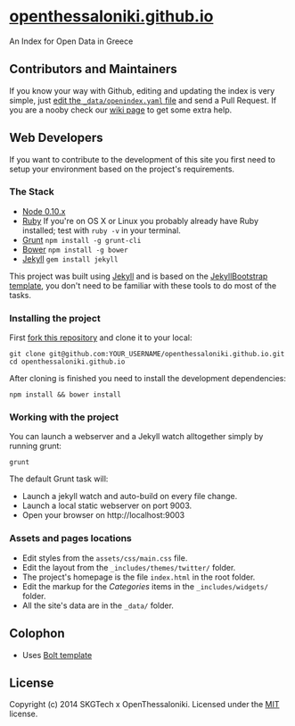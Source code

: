 # [openthessaloniki.github.io](http://openindex.gr)

An Index for Open Data in Greece

## Contributors and Maintainers

If you know your way with Github, editing and updating the index is very simple, just [edit the `_data/openindex.yaml` file](https://github.com/OpenThessaloniki/openthessaloniki.github.io/blob/master/_data/) and send a Pull Request.
If you are a nooby check our [wiki page](https://github.com/OpenThessaloniki/openthessaloniki.github.io/wiki) to get some extra help.

## Web Developers

If you want to contribute to the development of this site you first need to setup your environment based on the project's requirements.

### The Stack

 * [Node 0.10.x](http://nodejs.org/)
 * [Ruby](http://www.ruby-lang.org/en/downloads/) If you're on OS X or Linux you probably already have Ruby installed; test with `ruby -v` in your terminal.
 * [Grunt](http://gruntjs.com) `npm install -g grunt-cli`
 * [Bower](http://bower.io) `npm install -g bower`
 * [Jekyll](http://jekyllrb.com/) `gem install jekyll`

This project was built using [Jekyll](http://jekyllrb.com/) and is based on the [JekyllBootstrap template](http://jekyllbootstrap.com/), you don't need to be familiar with these tools to do most of the tasks.

### Installing the project

First [fork this repository](https://github.com/openthessaloniki/openthessaloniki.github.io/fork) and clone it to your local:

```shell
git clone git@github.com:YOUR_USERNAME/openthessaloniki.github.io.git
cd openthessaloniki.github.io
```

After cloning is finished you need to install the development dependencies:

```shell
npm install && bower install
```

### Working with the project

You can launch a webserver and a Jekyll watch alltogether simply by running grunt:

```shell
grunt
```

The default Grunt task will:

* Launch a jekyll watch and auto-build on every file change.
* Launch a local static webserver on port 9003.
* Open your browser on http://localhost:9003

### Assets and pages locations

* Edit styles from the `assets/css/main.css` file.
* Edit the layout from the `_includes/themes/twitter/` folder.
* The project's homepage is the file `index.html` in the root folder.
* Edit the markup for the *Categories* items in the `_includes/widgets/` folder.
* All the site's data are in the `_data/` folder.

## Colophon

* Uses [Bolt template](http://bootstrapzero.com/bootstrap-template/bolt)

## License

Copyright (c) 2014 SKGTech x OpenThessaloniki. Licensed under the [MIT](http://opensource.org/licenses/MIT) license.

